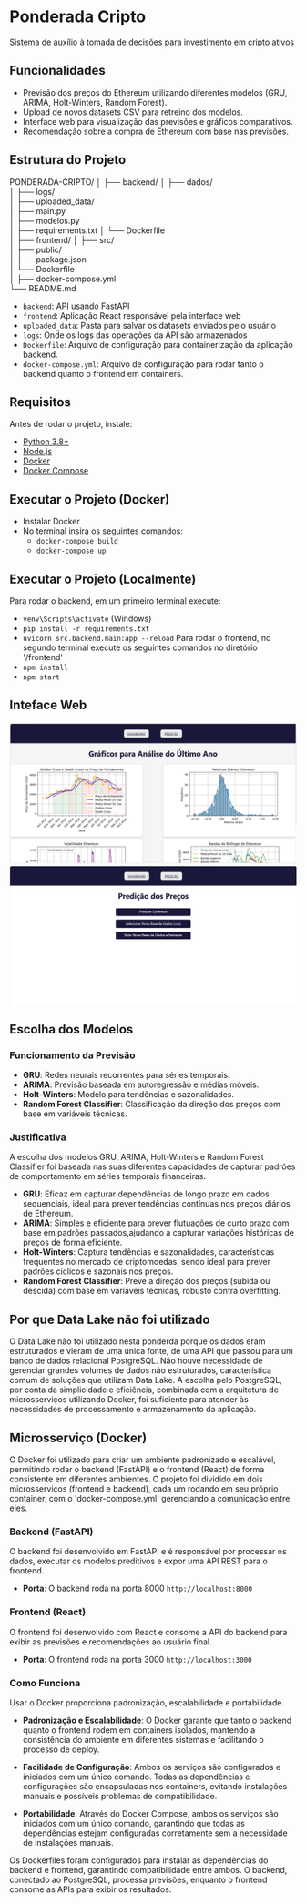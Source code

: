 # Ponderada Cripto
Sistema de auxílio à tomada de decisões para investimento em cripto ativos

## Funcionalidades
- Previsão dos preços do Ethereum utilizando diferentes modelos (GRU, ARIMA, Holt-Winters, Random Forest).
- Upload de novos datasets CSV para retreino dos modelos.
- Interface web para visualização das previsões e gráficos comparativos.
- Recomendação sobre a compra de Ethereum com base nas previsões.

## Estrutura do Projeto

PONDERADA-CRIPTO/
│
├── backend/
│   ├── dados/                    
│   ├── logs/                     
│   ├── uploaded_data/            
│   ├── main.py                   
│   ├── modelos.py              
│   ├── requirements.txt
│   └── Dockerfile         
│
├── frontend/
│   ├── src/                      
│   ├── public/                   
│   ├── package.json              
│   └── Dockerfile              
│
├── docker-compose.yml            
└── README.md                      

- `backend`: API usando FastAPI
- `frontend`: Aplicação React responsável pela interface web
- `uploaded_data`: Pasta para salvar os datasets enviados pelo usuário
- `logs`: Onde os logs das operações da API são armazenados
- `Dockerfile`: Arquivo de configuração para containerização da aplicação backend.
- `docker-compose.yml`: Arquivo de configuração para rodar tanto o backend quanto o frontend em containers.

## Requisitos

Antes de rodar o projeto, instale:

- [Python 3.8+](https://www.python.org/downloads/)
- [Node.js](https://nodejs.org/)
- [Docker](https://www.docker.com/products/docker-desktop)
- [Docker Compose](https://docs.docker.com/compose/install/)

## Executar o Projeto (Docker)
- Instalar Docker
- No terminal insira os seguintes comandos:
    - `docker-compose build`
    - `docker-compose up`

## Executar o Projeto (Localmente)
Para rodar o backend, em um primeiro terminal execute:
- `venv\Scripts\activate` (Windows)
- `pip install -r requirements.txt`
- `uvicorn src.backend.main:app --reload`
Para rodar o frontend, no segundo terminal execute os seguintes comandos no diretório '/frontend'
- `npm install`
- `npm start`

## Inteface Web

![Dashboard](public/dashboard.png)
![Predição](public/predicao.png)

## Escolha dos Modelos
### Funcionamento da Previsão
- **GRU**: Redes neurais recorrentes para séries temporais.
- **ARIMA**: Previsão baseada em autoregressão e médias móveis.
- **Holt-Winters**: Modelo para tendências e sazonalidades.
- **Random Forest Classifier**: Classificação da direção dos preços com base em variáveis técnicas.

### Justificativa
A escolha dos modelos GRU, ARIMA, Holt-Winters e Random Forest Classifier foi baseada nas suas diferentes capacidades de capturar padrões de comportamento em séries temporais financeiras.
- **GRU**: Eficaz em capturar dependências de longo prazo em dados sequenciais, ideal para prever tendências contínuas nos preços diários de Ethereum.
- **ARIMA**: Simples e eficiente para prever flutuações de curto prazo com base em padrões passados,ajudando a capturar variações históricas de preços de forma eficiente.
- **Holt-Winters**: Captura tendências e sazonalidades, características frequentes no mercado de criptomoedas, sendo ideal para prever padrões cíclicos e sazonais nos preços.
- **Random Forest Classifier**: Preve a direção dos preços (subida ou descida) com base em variáveis técnicas, robusto contra overfitting.

## Por que Data Lake não foi utilizado
O Data Lake não foi utilizado nesta ponderda porque os dados eram estruturados e vieram de uma única fonte, de uma API que passou para um banco de dados relacional PostgreSQL. Não houve necessidade de gerenciar grandes volumes de dados não estruturados, característica comum de soluções que utilizam Data Lake. A escolha pelo PostgreSQL, por conta da simplicidade e eficiência, combinada com a arquitetura de microsserviços utilizando Docker, foi suficiente para atender às necessidades de processamento e armazenamento da aplicação.

## Microsserviço (Docker)

O Docker foi utilizado para criar um ambiente padronizado e escalável, permitindo rodar o backend (FastAPI) e o frontend (React) de forma consistente em diferentes ambientes. O projeto foi dividido em dois microsserviços (frontend e backend), cada um rodando em seu próprio container, com o 'docker-compose.yml' gerenciando a comunicação entre eles.

### Backend (FastAPI)
O backend foi desenvolvido em FastAPI e é responsável por processar os dados, executar os modelos preditivos e expor uma API REST para o frontend.
- **Porta**: O backend roda na porta 8000 `http://localhost:8000`

### Frontend (React)
O frontend foi desenvolvido com React e consome a API do backend para exibir as previsões e recomendações ao usuário final.
- **Porta**: O frontend roda na porta 3000 `http://localhost:3000`

### Como Funciona 

Usar o Docker proporciona padronização, escalabilidade e portabilidade.

- **Padronização e Escalabilidade**: O Docker garante que tanto o backend quanto o frontend rodem em containers isolados, mantendo a consistência do ambiente em diferentes sistemas e facilitando o processo de deploy.

- **Facilidade de Configuração**: Ambos os serviços são configurados e iniciados com um único comando. Todas as dependências e configurações são encapsuladas nos containers, evitando instalações manuais e possíveis problemas de compatibilidade.

- **Portabilidade**: Através do Docker Compose, ambos os serviços são iniciados com um único comando, garantindo que todas as dependências estejam configuradas corretamente sem a necessidade de instalações manuais.

Os Dockerfiles foram configurados para instalar as dependências do backend e frontend, garantindo compatibilidade entre ambos. O backend, conectado ao PostgreSQL, processa previsões, enquanto o frontend consome as APIs para exibir os resultados. 
